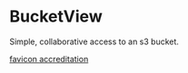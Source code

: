 # BucketView
Simple, collaborative access to an s3 bucket.


[favicon accreditation](https://favicon.io/emoji-favicons/file-folder)